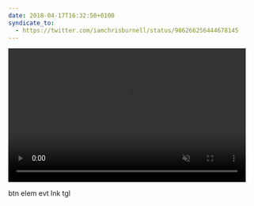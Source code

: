 ```yaml
---
date: 2018-04-17T16:32:50+0100
syndicate_to:
  - https://twitter.com/iamchrisburnell/status/986266256444678145
---
```


<video src="/images/animated/whywastetime.mp4" autoplay loop muted width="480" height="270"></video>

btn elem evt lnk tgl

